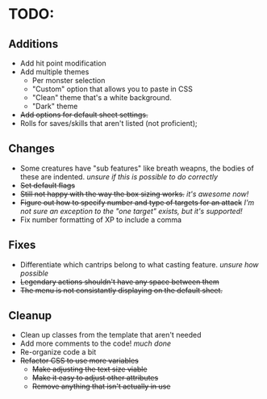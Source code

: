 # TODO:

## Additions
- Add hit point modification
- Add multiple themes
	- Per monster selection
	- "Custom" option that allows you to paste in CSS
	- "Clean" theme that's a white background.
	- "Dark" theme
- ~~Add options for default sheet settings.~~
- Rolls for saves/skills that aren't listed (not proficient);
## Changes
- Some creatures have "sub features" like breath weapns, the bodies of these are indented. *unsure if this is possible to do correctly*
- ~~Set default flags~~
- ~~Still not happy with the way the box sizing works.~~ *it's awesome now!*
- ~~Figure out how to specify number and type of targets for an attack~~ *I'm not sure an exception to the "one target" exists, but it's supported!*
- Fix number formatting of XP to include a comma
## Fixes
- Differentiate which cantrips belong to what casting feature. *unsure how possible*
- ~~Legendary actions shouldn't have any space between them~~
- ~~The menu is not consistantly displaying on the default sheet.~~
## Cleanup
- Clean up classes from the template that aren't needed
- Add more comments to the code! *much done*
- Re-organize code a bit
- ~~Refactor CSS to use more variables~~
	- ~~Make adjusting the text size viable~~
	- ~~Make it easy to adjust other attributes~~
	- ~~Remove anything that isn't actually in use~~
